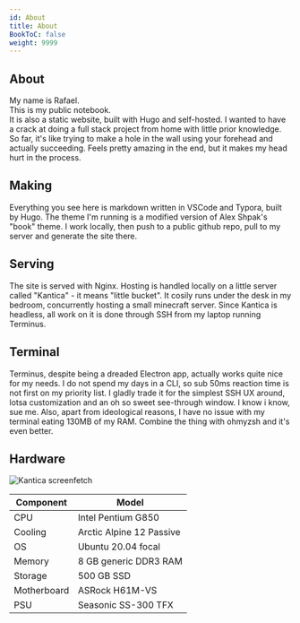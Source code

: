 ```yaml
---
id: About
title: About
BookToC: false
weight: 9999
---
```

## About  

My name is Rafael.  
This is my public notebook.  
It is also a static website, built with Hugo and self-hosted. I wanted to have a crack at doing a full stack project from home with little prior knowledge. So far, it's like trying to make a hole in the wall using your forehead and actually succeeding. Feels pretty amazing in the end, but it makes my head hurt in the process.

## Making

Everything you see here is markdown written in VSCode and Typora, built by Hugo. The theme I'm running is a modified version of Alex Shpak's "book" theme. I work locally, then push to a public github repo, pull to my server and generate the site there.  

## Serving

The site is served with Nginx. Hosting is handled locally on a little server called "Kantica" - it means "little bucket". It cosily runs under the desk in my bedroom, concurrently hosting a small minecraft server. Since Kantica is headless, all work on it is done through SSH from my laptop running Terminus.  
  
## Terminal  

Terminus, despite being a dreaded Electron app, actually works quite nice for my needs. I do not spend my days in a CLI, so sub 50ms reaction time is not first on my priority list. I gladly trade  it for the simplest SSH UX around, lotsa customization and an oh so sweet see-through window. I know i know, sue me. Also, apart from ideological reasons, I have no issue with my terminal eating 130MB of my RAM. Combine the thing with ohmyzsh and it's even better.

## Hardware

![Kantica screenfetch](img/Kantica.PNG)

Component   | Model                    |
------------|--------------------------|
CPU         | Intel Pentium G850       |
Cooling     | Arctic Alpine 12 Passive |
OS          | Ubuntu 20.04 focal       |
Memory      | 8 GB generic DDR3 RAM    |
Storage     | 500 GB SSD               |
Motherboard | ASRock H61M-VS           |
PSU         | Seasonic SS-300 TFX      |
